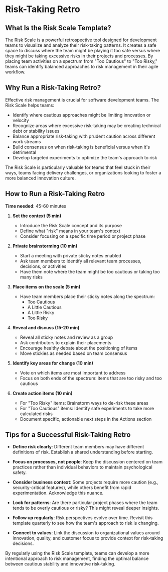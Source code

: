 # Risk-Taking Retro

## What Is the Risk Scale Template?

The Risk Scale is a powerful retrospective tool designed for development teams to visualize and analyze their risk-taking patterns. It creates a safe space to discuss where the team might be playing it too safe versus where they might be taking excessive risks in their projects and processes. By placing team activities on a spectrum from "Too Cautious" to "Too Risky," teams can identify balanced approaches to risk management in their agile workflow.

## Why Run a Risk-Taking Retro?

Effective risk management is crucial for software development teams. The Risk Scale helps teams:

- Identify where cautious approaches might be limiting innovation or velocity
- Recognize areas where excessive risk-taking may be creating technical debt or stability issues
- Balance appropriate risk-taking with prudent caution across different work streams
- Build consensus on when risk-taking is beneficial versus when it's detrimental
- Develop targeted experiments to optimize the team's approach to risk

The Risk Scale is particularly valuable for teams that feel stuck in their ways, teams facing delivery challenges, or organizations looking to foster a more balanced innovation culture.

## How to Run a Risk-Taking Retro

**Time needed**: 45-60 minutes

1. **Set the context (5 min)**
   - Introduce the Risk Scale concept and its purpose
   - Define what "risk" means in your team's context
   - Consider focusing on a specific time period or project phase

2. **Private brainstorming (10 min)**
   - Start a meeting with private sticky notes enabled
   - Ask team members to identify all relevant team processes, decisions, or activities
   - Have them note where the team might be too cautious or taking too many risks

3. **Place items on the scale (5 min)**
   - Have team members place their sticky notes along the spectrum:
     - Too Cautious
     - A Little Cautious
     - A Little Risky
     - Too Risky

4. **Reveal and discuss (15-20 min)**
   - Reveal all sticky notes and review as a group
   - Ask contributors to explain their placements
   - Encourage healthy debate about the positioning of items
   - Move stickies as needed based on team consensus

5. **Identify key areas for change (10 min)**
   - Vote on which items are most important to address
   - Focus on both ends of the spectrum: items that are too risky and too cautious

6. **Create action items (10 min)**
   - For "Too Risky" items: Brainstorm ways to de-risk these areas
   - For "Too Cautious" items: Identify safe experiments to take more calculated risks
   - Document specific, actionable next steps in the Actions section

## Tips for a Successful Risk-Taking Retro

- **Define risk clearly**: Different team members may have different definitions of risk. Establish a shared understanding before starting.

- **Focus on processes, not people**: Keep the discussion centered on team practices rather than individual behaviors to maintain psychological safety.

- **Consider business context**: Some projects require more caution (e.g., security-critical features), while others benefit from rapid experimentation. Acknowledge this nuance.

- **Look for patterns**: Are there particular project phases where the team tends to be overly cautious or risky? This might reveal deeper insights.

- **Follow up regularly**: Risk perspectives evolve over time. Revisit this template quarterly to see how the team's approach to risk is changing.

- **Connect to values**: Link the discussion to organizational values around innovation, quality, and customer focus to provide context for risk-taking decisions.

By regularly using the Risk Scale template, teams can develop a more intentional approach to risk management, finding the optimal balance between cautious stability and innovative risk-taking.